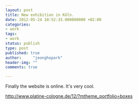 ```yaml
---
layout: post
title: New exhibition in Köln.
date: 2012-05-24 10:52:33.000000000 +02:00
categories:
- work
tags:
- work
status: publish
type: post
published: true
author:     "jeonghopark"
header-img: ""
comments: true

---
```

<p>Finally the website is online. It's very cool.</p>
<p><a href="http://www.platine-cologne.de/12/?mtheme_portfolio=boxes">http://www.platine-cologne.de/12/?mtheme_portfolio=boxes</a></p>
